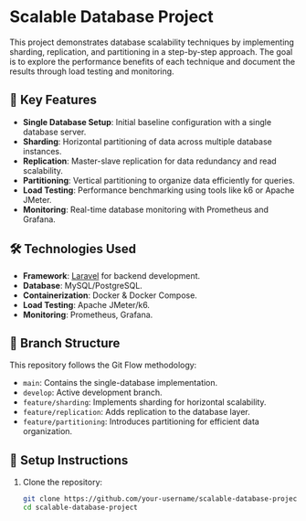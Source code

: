 # Scalable Database Project

This project demonstrates database scalability techniques by implementing sharding, replication, and partitioning in a step-by-step approach. The goal is to explore the performance benefits of each technique and document the results through load testing and monitoring.

## 🚀 Key Features
- **Single Database Setup**: Initial baseline configuration with a single database server.
- **Sharding**: Horizontal partitioning of data across multiple database instances.
- **Replication**: Master-slave replication for data redundancy and read scalability.
- **Partitioning**: Vertical partitioning to organize data efficiently for queries.
- **Load Testing**: Performance benchmarking using tools like k6 or Apache JMeter.
- **Monitoring**: Real-time database monitoring with Prometheus and Grafana.

## 🛠️ Technologies Used
- **Framework**: [Laravel](https://laravel.com/) for backend development.
- **Database**: MySQL/PostgreSQL.
- **Containerization**: Docker & Docker Compose.
- **Load Testing**: Apache JMeter/k6.
- **Monitoring**: Prometheus, Grafana.

## 📂 Branch Structure
This repository follows the Git Flow methodology:
- `main`: Contains the single-database implementation.
- `develop`: Active development branch.
- `feature/sharding`: Implements sharding for horizontal scalability.
- `feature/replication`: Adds replication to the database layer.
- `feature/partitioning`: Introduces partitioning for efficient data organization.

## 🔧 Setup Instructions
1. Clone the repository:
   ```bash
   git clone https://github.com/your-username/scalable-database-project.git
   cd scalable-database-project

